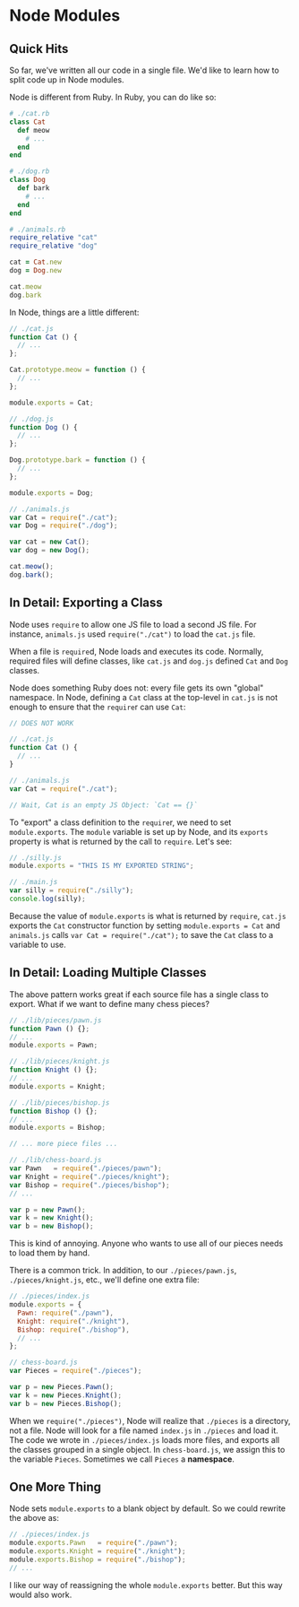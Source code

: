 # Node Modules

## Quick Hits

So far, we've written all our code in a single file. We'd like to learn
how to split code up in Node modules.

Node is different from Ruby. In Ruby, you can do like so:

```ruby
# ./cat.rb
class Cat
  def meow
    # ...
  end
end

# ./dog.rb
class Dog
  def bark
    # ...
  end
end

# ./animals.rb
require_relative "cat"
require_relative "dog"

cat = Cat.new
dog = Dog.new

cat.meow
dog.bark
```

In Node, things are a little different:

```js
// ./cat.js
function Cat () {
  // ...
};

Cat.prototype.meow = function () {
  // ...
};

module.exports = Cat;

// ./dog.js
function Dog () {
  // ...
};

Dog.prototype.bark = function () {
  // ...
};

module.exports = Dog;

// ./animals.js
var Cat = require("./cat");
var Dog = require("./dog");

var cat = new Cat();
var dog = new Dog();

cat.meow();
dog.bark();
```

## In Detail: Exporting a Class

Node uses `require` to allow one JS file to load a second JS file. For
instance, `animals.js` used `require("./cat")` to load the `cat.js`
file.

When a file is `require`d, Node loads and executes its code. Normally,
required files will define classes, like `cat.js` and `dog.js` defined
`Cat` and `Dog` classes.

Node does something Ruby does not: every file gets its own "global"
namespace. In Node, defining a `Cat` class at the top-level in `cat.js`
is not enough to ensure that the `require`r can use `Cat`:

```js
// DOES NOT WORK

// ./cat.js
function Cat () {
  // ...
}

// ./animals.js
var Cat = require("./cat");

// Wait, Cat is an empty JS Object: `Cat == {}`
```

To "export" a class definition to the `require`r, we need to set
`module.exports`. The `module` variable is set up by Node, and its
`exports` property is what is returned by the call to `require`. Let's
see:

```js
// ./silly.js
module.exports = "THIS IS MY EXPORTED STRING";

// ./main.js
var silly = require("./silly");
console.log(silly);
```

Because the value of `module.exports` is what is returned by `require`,
`cat.js` exports the `Cat` constructor function by setting
`module.exports = Cat` and `animals.js` calls
`var Cat = require("./cat");` to save the `Cat` class to a variable to
use.

## In Detail: Loading Multiple Classes

The above pattern works great if each source file has a single class to
export. What if we want to define many chess pieces?

```js
// ./lib/pieces/pawn.js
function Pawn () {};
// ...
module.exports = Pawn;

// ./lib/pieces/knight.js
function Knight () {};
// ...
module.exports = Knight;

// ./lib/pieces/bishop.js
function Bishop () {};
// ...
module.exports = Bishop;

// ... more piece files ...

// ./lib/chess-board.js
var Pawn   = require("./pieces/pawn");
var Knight = require("./pieces/knight");
var Bishop = require("./pieces/bishop");
// ...

var p = new Pawn();
var k = new Knight();
var b = new Bishop();
```

This is kind of annoying. Anyone who wants to use all of our pieces
needs to load them by hand.

There is a common trick. In addition, to our `./pieces/pawn.js`,
`./pieces/knight.js`, etc., we'll define one extra file:

```js
// ./pieces/index.js
module.exports = {
  Pawn: require("./pawn"),
  Knight: require("./knight"),
  Bishop: require("./bishop"),
  // ...
};

// chess-board.js
var Pieces = require("./pieces");

var p = new Pieces.Pawn();
var k = new Pieces.Knight();
var b = new Pieces.Bishop();
```

When we `require("./pieces")`, Node will realize that `./pieces` is a
directory, not a file. Node will look for a file named
`index.js` in `./pieces` and load it. The code we wrote in
`./pieces/index.js` loads more files, and exports all the classes
grouped in a single object. In `chess-board.js`, we assign this to the
variable `Pieces`. Sometimes we call `Pieces` a **namespace**.

## One More Thing

Node sets `module.exports` to a blank object by default. So we could
rewrite the above as:

```js
// ./pieces/index.js
module.exports.Pawn   = require("./pawn");
module.exports.Knight = require("./knight");
module.exports.Bishop = require("./bishop");
// ...
```

I like our way of reassigning the whole `module.exports` better. But
this way would also work.
